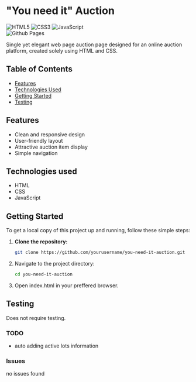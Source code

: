 # "You need it" Auction

![HTML5](https://img.shields.io/badge/html5-%23E34F26.svg?style=for-the-badge&logo=html5&logoColor=white)
![CSS3](https://img.shields.io/badge/css3-%231572B6.svg?style=for-the-badge&logo=css3&logoColor=white)
![JavaScript](https://img.shields.io/badge/javascript-%23323330.svg?style=for-the-badge&logo=javascript&logoColor=%23F7DF1E)</br>
![Github Pages](https://img.shields.io/badge/github%20pages-121013?style=for-the-badge&logo=github&logoColor=white)

Single yet elegant web page auction page designed for an online auction platform, created solely using HTML and CSS.

## Table of Contents
- [Features](#features)
- [Technologies Used](#technologies-used)
- [Getting Started](#getting-started)
- [Testing](#testing)

## Features

- Clean and responsive design
- User-friendly layout
- Attractive auction item display
- Simple navigation
 
## Technologies used 
* HTML
* CSS
* JavaScript

## Getting Started

To get a local copy of this project up and running, follow these simple steps:

1. **Clone the repository:**
   ```bash
   git clone https://github.com/yourusername/you-need-it-auction.git
   
2. Navigate to the project directory:
   ```bash
   cd you-need-it-auction
3. Open index.html in your preffered browser.
   
## Testing
Does not require testing.

### TODO
* auto adding active lots information

### Issues
no issues found
